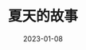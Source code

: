 ---
title: '夏天的故事'
date: '2023-01-08'
price: '50.0'
theaters: ['中国电影资料馆艺术影院']
seat: ['11-1']
remark: ['学术放映', '1996']
---